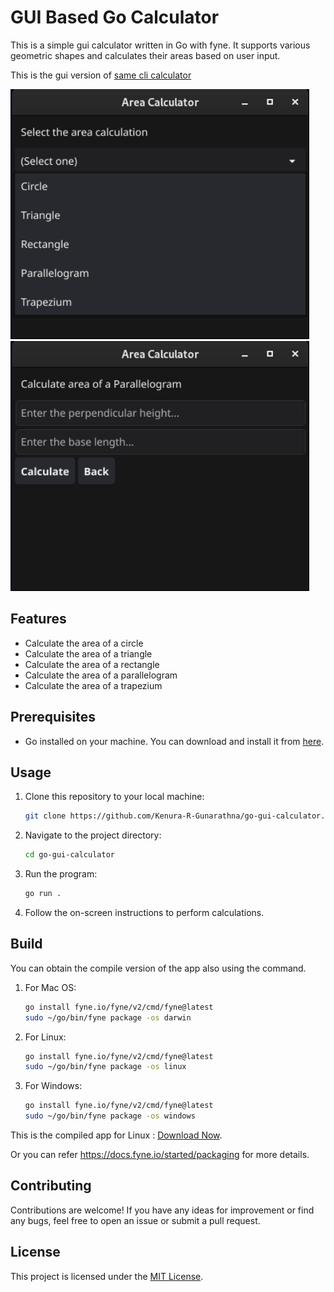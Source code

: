 # GUI Based Go Calculator

This is a simple gui calculator written in Go with fyne. It supports various geometric shapes and calculates their areas based on user input.

This is the gui version of [same cli calculator](https://github.com/Kenura-R-Gunarathna/go-calculator.git)

<img src="./images/screenshot_1.png" height="400px">

<img src="./images/screenshot_2.png" height="400px">

## Features

- Calculate the area of a circle
- Calculate the area of a triangle
- Calculate the area of a rectangle
- Calculate the area of a parallelogram
- Calculate the area of a trapezium

## Prerequisites

- Go installed on your machine. You can download and install it from [here](https://golang.org/dl/).

## Usage

1. Clone this repository to your local machine:

   ```bash
   git clone https://github.com/Kenura-R-Gunarathna/go-gui-calculator.git
   ```

2. Navigate to the project directory:

   ```bash
   cd go-gui-calculator
   ```

3. Run the program:

   ```bash
   go run .
   ```

4. Follow the on-screen instructions to perform calculations.

## Build

You can obtain the compile version of the app also using the command.

1. For Mac OS:

   ```bash
   go install fyne.io/fyne/v2/cmd/fyne@latest
   sudo ~/go/bin/fyne package -os darwin
   ```

2. For Linux:

   ```bash
   go install fyne.io/fyne/v2/cmd/fyne@latest
   sudo ~/go/bin/fyne package -os linux
   ```

3. For Windows:

   ```bash
   go install fyne.io/fyne/v2/cmd/fyne@latest
   sudo ~/go/bin/fyne package -os windows
   ```

This is the compiled app for Linux : [Download Now](./bin/gui_calculator.tar.xz).

Or you can refer https://docs.fyne.io/started/packaging for more details.

## Contributing

Contributions are welcome! If you have any ideas for improvement or find any bugs, feel free to open an issue or submit a pull request.

## License

This project is licensed under the [MIT License](LICENSE).
